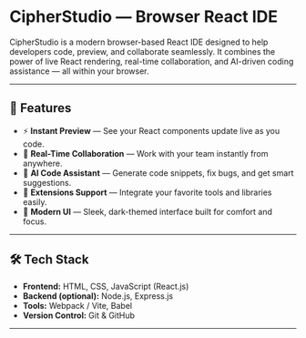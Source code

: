 # CipherStudio — Browser React IDE

CipherStudio is a modern browser-based React IDE designed to help developers code, preview, and collaborate seamlessly. It combines the power of live React rendering, real-time collaboration, and AI-driven coding assistance — all within your browser.

---

## 🚀 Features

- ⚡ **Instant Preview** — See your React components update live as you code.  
- 🤝 **Real-Time Collaboration** — Work with your team instantly from anywhere.  
- 🤖 **AI Code Assistant** — Generate code snippets, fix bugs, and get smart suggestions.  
- 🧩 **Extensions Support** — Integrate your favorite tools and libraries easily.  
- 🌙 **Modern UI** — Sleek, dark-themed interface built for comfort and focus.

---

## 🛠️ Tech Stack

- **Frontend:** HTML, CSS, JavaScript (React.js)  
- **Backend (optional):** Node.js, Express.js  
- **Tools:** Webpack / Vite, Babel  
- **Version Control:** Git & GitHub  

---


